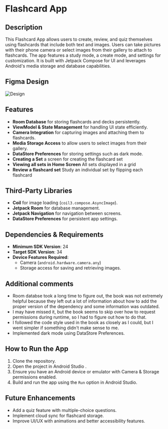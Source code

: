 # Flashcard App

## Description
This Flashcard App allows users to create, review, and quiz themselves using flashcards that include both text and images. Users can take pictures with their phone camera or select images from their gallery to attach to flashcards. The app features a study mode, a create mode, and settings for customization. It is built with Jetpack Compose for UI and leverages Android's media storage and database capabilities.

## Figma Design
![Design](https://github.com/user-attachments/assets/e95d09fd-c1e8-410f-954e-a9fabd5c4ed9)

## Features
- **Room Database** for storing flashcards and decks persistently.
- **ViewModel & State Management** for handling UI state efficiently.
- **Camera Integration** for capturing images and attaching them to flashcards.
- **Media Storage Access** to allow users to select images from their gallery.
- **DataStore Preferences** for storing settings such as dark mode.
- **Creating a Set** a screen for creating the flashcard set
- **Viewing all sets in Home Screen** All sets displayed in a grid
- **Review a flashcard set** Study an individual set by flipping each flashcard

## Third-Party Libraries
- **Coil** for image loading (`coil3.compose.AsyncImage`).
- **Jetpack Room** for database management.
- **Jetpack Navigation** for navigation between screens.
- **DataStore Preferences** for persistent app settings.

## Dependencies & Requirements
- **Minimum SDK Version**: 24
- **Target SDK Version**: 34
- **Device Features Required**:
  - Camera (`android.hardware.camera.any`)
  - Storage access for saving and retrieving images.

## Additional comments
- Room databse took a long time to figure out, the book was not extremely helpful because they left out a lot of information about how to add the proper version of the dependency and some information was outdated.
- I may have missed it, but the book seems to skip over how to request permissions during runtime, so I had to figure out how to do that.
- I followed the code style used in the book as closely as I could, but I went simpler if something didn't make sense to me.
- Implemented dark mode using DataStore Preferences.

## How to Run the App
1. Clone the repository.
2. Open the project in Android Studio .
3. Ensure you have an Android device or emulator with Camera & Storage permissions enabled.
4. Build and run the app using the `Run` option in Android Studio.

## Future Enhancements
- Add a quiz feature with multiple-choice questions.
- Implement cloud sync for flashcard storage.
- Improve UI/UX with animations and better accessibility features.

